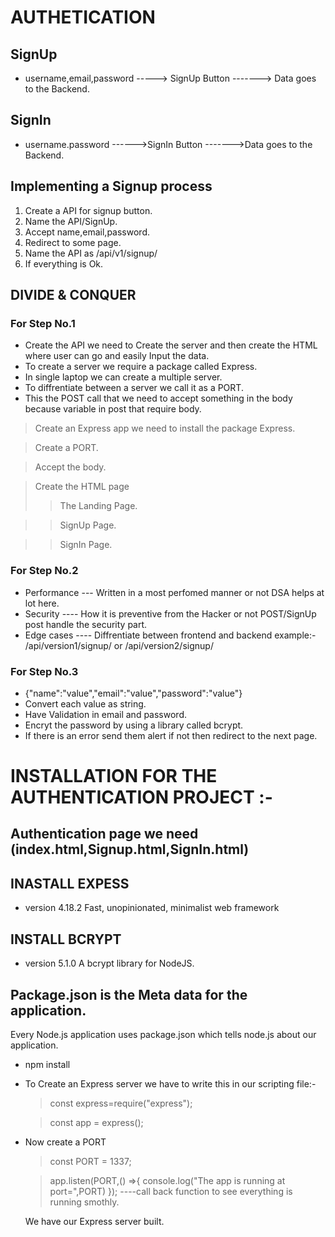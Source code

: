 # AUTHETICATION 

## SignUp      
- username,email,password -----> SignUp Button -------> Data goes to the Backend.

## SignIn
- username.password ------>SignIn Button ------->Data goes to the Backend.

## Implementing a Signup process
1. Create a API for signup button.
2. Name the API/SignUp.
3. Accept name,email,password.
4. Redirect to some page.
5. Name the API as /api/v1/signup/
6. If everything is Ok.

## DIVIDE & CONQUER

### For Step No.1

- Create the API we need to Create the server and then create the HTML where user can go and easily Input the data.
- To create a server we require a package called Express.
- In single laptop we can create a multiple server.
- To diffrentiate between a server we call it as a PORT.
- This the POST call that we need to accept something in the body because variable in post that require body.
> Create an Express app we need to install the package Express.

> Create a PORT.

> Accept the body.

> Create the HTML page
> >The Landing Page.

> >SignUp Page.

> >SignIn Page.

### For Step No.2

- Performance --- Written in a most perfomed manner or not DSA helps at lot here.
- Security ---- How it is preventive from the Hacker or not POST/SignUp post handle the security part.
- Edge cases ---- Diffrentiate between frontend and backend example:- /api/version1/signup/ or /api/version2/signup/

### For Step No.3

 - {"name":"value","email":"value","password":"value"}
 - Convert each value as string.
 - Have Validation in email and password.
 - Encryt the password by using a library called bcrypt.
 - If there is an error send them alert if not then redirect to the next page.

 # INSTALLATION FOR THE AUTHENTICATION PROJECT :-

 ## Authentication page we need (index.html,Signup.html,SignIn.html)

 ## INASTALL EXPESS 

- version 4.18.2
Fast, unopinionated, minimalist web framework

## INSTALL BCRYPT 

- version 5.1.0
A bcrypt library for NodeJS.

## Package.json is the Meta data for the application.
Every Node.js application uses package.json which tells node.js about our application.

- npm install
- To Create an Express server we have to write this in our scripting file:-
  > const express=require("express");
  
  > const app = express();

- Now create a PORT
  > const PORT = 1337;

  > app.listen(PORT,() =>{
  console.log("The app is running at port=",PORT)
}); ----call back function to see everything is running smothly.

  We have our Express server built.
  
 